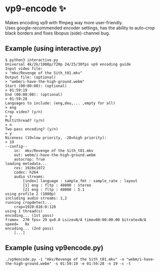# vp9-encode ✨
Makes encoding vp9 with ffmpeg way more user-friendly. \
Uses google-recommended encoder settings, has the ability to auto-crop black borders and fixes libopus (side)-channel bug.

## Example (using interactive.py)
```
$ python3 interactive.py
Universal 4k/2k/1080p/720p 24/25/30fps vp9 encoding guide
Input video file:
> "mkv/Revenge of the Sith_t01.mkv"
Output file: (optional)
> "webm/i-have-the-high-ground.webm"
Start (00:00:00): (optional)
> 01:59:19
End (00:00:00): (optional)
> 01:59:28
Languages to include: (eng,deu,... ,empty for all)
> eng
Crop video? (y/n)
> y
Multithread? (y/n)
> n
Two-pass encoding? (y/n)
> y
Niceness (19=low priority, -20=high priority):
> 19
--config--
	in:  mkv/Revenge of the Sith_t01.mkv
	out: webm/i-have-the-high-ground.webm
	autocrop: True
loading metadata...
	res: 1920x1072
	codec: h264
	audio streams:
		[index] language : sample_fmt : sample_rate : layout
		[1] eng : fltp : 48000 : stereo
		[2] eng : fltp : 48000 : 5.1
using profile 2 (1080p)
including audio streams: 1,2
running cropdetect...
    crop=1920:816:0:128
using 1 thread(s)
encoding... (1st pass)
frame=  270 fps= 29 q=0.0 Lsize=N/A time=00:00:00.00 bitrate=N/A speed=   0x    
encoding... (2nd pass)
    [...]
```

## Example (using vp9encode.py)
```
./vp9encode.py -i "mkv/Revenge of the Sith_t01.mkv" -o "webm/i-have-the-high-ground.webm" -s 01:59:19 -e 01:59:28 -n 19 -c -t
```